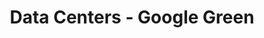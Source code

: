 ---
type: url
title: "Data Centers - Google Green"
link: https://www.google.com/green/efficiency/datacenters/
authors:
  - name: Google
    first: ""
---